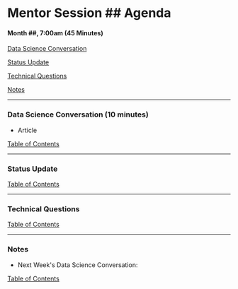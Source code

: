 # Mentor Session ## Agenda

#### Month ##, 7:00am (45 Minutes)


[Data Science Conversation](#ds_converstation)

[Status Update](#status_update)

[Technical Questions](#technical_questions)

[Notes](#notes)


---
### <a name="ds_conversation"></a> Data Science Conversation (10 minutes)
- Article

[Table of Contents](#toc)


---
### <a name="status_update"></a> Status Update


[Table of Contents](#toc)


---
### <a name="technical_questions"></a> Technical Questions 


[Table of Contents](#toc)


---
### <a name="notes"></a> Notes
- Next Week's Data Science Conversation: 

[Table of Contents](#toc)

